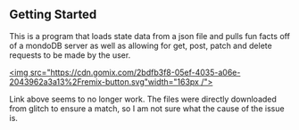 ## Getting Started
This is a program that loads state data from a json file and pulls fun facts off of a mondoDB server as well as allowing for get, post, patch and delete requests to be made by the user.

[<img src="https://cdn.gomix.com/2bdfb3f8-05ef-4035-a06e-2043962a3a13%2Fremix-button.svg"width="163px /">](https://glitch.com/edit/#!/import/github/nsl10/inf653finalproject)

Link above seems to no longer work. The files were directly downloaded from glitch to ensure a match, so I am not sure what the cause of the issue is.
